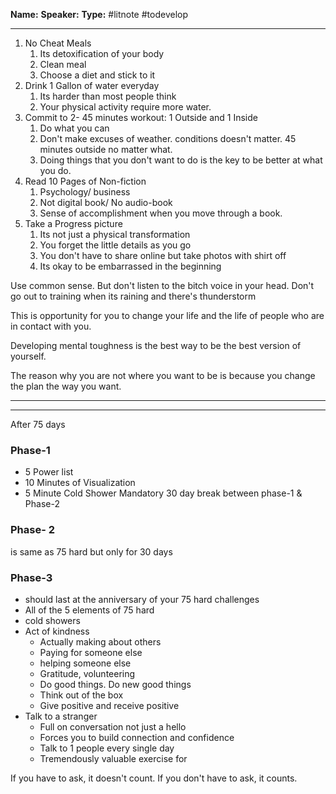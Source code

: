 **Name:**
**Speaker:**
**Type:** #litnote #todevelop 

---
1. No Cheat Meals
	1. Its detoxification of your body
	2. Clean meal
	3. Choose a diet and stick to it
2. Drink 1 Gallon of water everyday
	1. Its harder than most people think
	2. Your physical activity require more water. 
3. Commit to 2- 45 minutes workout: 1 Outside and 1 Inside
	1. Do what you can 
	2. Don't make excuses of weather. conditions doesn't matter. 45 minutes outside no matter what.
	3. Doing things that you don't want to do is the key to be better at what you do. 
4. Read 10 Pages of Non-fiction 
	1. Psychology/ business
	2. Not digital book/ No audio-book
	3. Sense of accomplishment when you move through a book. 
5. Take a Progress picture
	1. Its not just a physical transformation
	2. You forget the little details as you go
	3. You don't have to share online but take photos with shirt off
	4. Its okay to be embarrassed in the beginning

Use common sense. But don't listen to the bitch voice in your head. Don't go out to training when its raining and there's thunderstorm

This is opportunity for you to change your life and the life of people who are in contact with you. 


Developing mental toughness is the best way to be the best version of yourself.




The reason why you are not where you want to be is because you change the plan the way you want.

---
---
After 75 days
### Phase-1
- 5 Power list
- 10 Minutes of Visualization
- 5 Minute Cold Shower
Mandatory 30 day break between phase-1 & Phase-2

### Phase- 2
is same as 75 hard but only for 30 days

### Phase-3 
- should last at the anniversary of your 75 hard challenges
- All of the 5 elements of 75 hard
- cold showers
- Act of kindness
	- Actually making about others
	- Paying for someone else
	- helping someone else
	- Gratitude, volunteering
	- Do good things. Do new good things
	- Think out of the box
	- Give positive and receive positive
- Talk to a stranger
	- Full on conversation not just a hello
	- Forces you to build connection and confidence
	- Talk to 1 people every single day
	- Tremendously valuable exercise for 

If you have to ask, it doesn't count. If you don't have to ask, it counts.